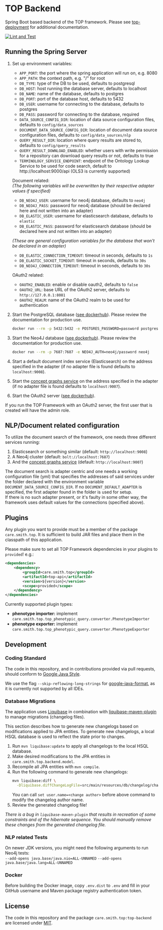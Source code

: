 # TOP Backend

Spring Boot based backend of the TOP framework. Please see [top-deployment](https://onto-med.github.io/top-deployment)
for additional documentation.

[![Lint and Test](https://github.com/Onto-Med/top-backend/actions/workflows/lint-and-test.yml/badge.svg)](https://github.com/Onto-Med/top-backend/actions/workflows/lint-and-test.yml)

## Running the Spring Server

1. Set up environment variables:
    * `APP_PORT`: the port where the spring application will run on, e.g. 8080
    * `APP_PATH`: the context path, e.g. "/" for root
    * `DB_TYPE`: type of the DB to be used, defaults to postgresql
    * `DB_HOST`: host running the database server, defaults to localhost
    * `DB_NAME`: name of the database, defaults to postgres
    * `DB_PORT`: port of the database host, defaults to 5432
    * `DB_USER`: username for connecting to the database, defaults to postgres
    * `DB_PASS`: password for connecting to the database, required
    * `DATA_SOURCE_CONFIG_DIR`: location of data source configuration files, defaults to `config/data_sources`
    * `DOCUMENT_DATA_SOURCE_CONFIG_DIR`: location of document data source configuration files, defaults to `config/data_sources/nlp`
    * `QUERY_RESULT_DIR`: location where query results are stored to, defaults to `config/query_results`
    * `QUERY_RESULT_DOWNLOAD_ENABLED`: whether users with write permission for a repository can download query results
      or not, defaults to true
    * `TERMINOLOGY_SERVICE_ENDPOINT`: endpoint of the Ontology Lookup Service to be used for code search, default
      to http://localhost:9000/api (OLS3 is currently supported)  

   Document related:  
   *(The following variables will be overwritten by their respective adapter values if specified)*  
    * `DB_NEO4J_USER`: username for neo4j database, defaults to `neo4j`
    * `DB_NEO4J_PASS`: password for neo4j database (should be declared here and not written into an adapter)
    * `DB_ELASTIC_USER`: username for elasticsearch database, defaults to `elastic`
    * `DB_ELASTIC_PASS`: password for elasticsearch database (should be declared here and not written into an adapter)

   *(These are general configuration variables for the database that won't be declared in an adapter)*  
    * `DB_ELASTIC_CONNECTION_TIMEOUT`: timeout in seconds, defaults to `1s`
    * `DB_ELASTIC_SOCKET_TIMEOUT`: timeout in seconds, defaults to `30s`
    * `DB_NEO4J_CONNECTION_TIMEOUT`: timeout in seconds, defaults to `30s`  

   OAuth2 related:
    * `OAUTH2_ENABLED`: enable or disable oauth2, defaults to `false`
    * `OAUTH2_URL`: base URL of the OAuth2 server, defaults to `http://127.0.0.1:8081`
    * `OAUTH2_REALM`: name of the OAuth2 realm to be used for authentication
2. Start the PostgreSQL database ([see dockerhub](https://hub.docker.com/_/postgres)). Please review the documentation
   for production use.
    ```sh
    docker run --rm -p 5432:5432 -e POSTGRES_PASSWORD=password postgres
    ```
3. Start the Neo4J database ([see dockerhub](https://hub.docker.com/_/neo4j)). Please review the documentation for
   production use.
    ```sh
    docker run --rm -p 7687:7687 -e NEO4J_AUTH=neo4j/password neo4j
    ```
4. Start a default document index service (Elasticsearch) on the address specified in the adapter (if no adapter file is found defaults to `localhost:9008`).

5. Start the [concept graphs service](https://github.com/Onto-Med/concept-graphs) on the address specified in the adapter (if no adapter file is found defaults to `localhost:9007`).

6. Start the OAuth2 server ([see dockerhub](https://hub.docker.com/r/bitnami/keycloak)).

If you run the TOP Framework with an OAuth2 server, the first user that is created will have the admin role.

## NLP/Document related configuration

To utilize the document search of the framework, one needs three different services running: 
1. Elasticsearch or something similar (default: `http://localhost:9008`)
2. A Neo4j cluster (default: `bolt://localhost:7687`)
3. And the [concept graphs service](https://github.com/Onto-Med/concept-graphs) (default: `http://localhost:9007`)

The document search is adapter centric and one needs a working configuration file (yml) that specifies the addresses of said services
under the folder declared with the environment variable `DOCUMENT_DATA_SOURCE_CONFIG_DIR`.
If no `DOCUMENT_DEFAULT_ADAPTER` is specified, the first adapter found in the folder is used for setup.  
If there is no such adapter present, or it's faulty in some other way, the framework uses default values for the connections (specified above).

## Plugins

Any plugin you want to provide must be a member of the package `care.smith.top`.
It is sufficient to build JAR files and place them in the classpath of this application.

Please make sure to set all TOP Framework dependencies in your plugins to `provided`! e.g.:

```xml
<dependencies>
    <dependency>
        <groupId>care.smith.top</groupId>
        <artifactId>top-api</artifactId>
        <version>${version}</version>
        <scope>provided</scope>
    </dependency>
</dependencies>
```

Currently supported plugin types:

* **phenotype importer:** implement `care.smith.top.top_phenotypic_query.converter.PhenotypeImporter`
* **phenotype exporter:** implement `care.smith.top.top_phenotypic_query.converter.PhenotypeExporter`

## Development

### Coding Standard

The code in this repository, and in contributions provided via pull requests, should conform
to [Google Java Style](https://google.github.io/styleguide/javaguide.html).

We use the flag `--skip-reflowing-long-strings` for [google-java-format](https://github.com/google/google-java-format),
as it is currently not supported by all IDEs.

### Database Migrations

The application uses [Liquibase](https://www.liquibase.org) in combination with
[liquibase-maven-plugin](https://docs.liquibase.com/tools-integrations/maven/home.html) to manage migrations (changelog
files).

This section describes how to generate new changelogs based on modifications applied to JPA entities.
To generate new changelogs, a local HSQL database is used to reflect the state prior to changes.

1. Run `mvn liquibase:update` to apply all changelogs to the local HSQL database.
2. Make desired modifications to the JPA entities in `care.smith.top.backend.model`.
3. Recompile all JPA entities with `mvn compile`.
4. Run the following command to generate new changelogs:
   ```sh
   mvn liquibase:diff \
     -Dliquibase.diffChangeLogFile=src/main/resources/db/changelog/changesets/<timestamp>-<changelog name>.yaml
   ```
   You can call `set user.name=<change author>` before above command to modify the changelog author name.
5. Review the generated changelog file!

*There is a bug in `liquibase-maven-plugin` that results in recreation of some constraints and of the hibernate
sequence.
You should manually remove these changes from the generated changelog file.*

### NLP related Tests

On newer JDK versions, you might need the following arguments to run Neo4j tests:  
`--add-opens java.base/java.nio=ALL-UNNAMED`
`--add-opens java.base/java.lang=ALL-UNNAMED`

### Docker

Before building the Docker image, copy `.env.dist` to `.env` and fill in your GitHub username and Maven package registry authentication token.

## License

The code in this repository and the package `care.smith.top:top-backend` are licensed under [MIT](LICENSE).
